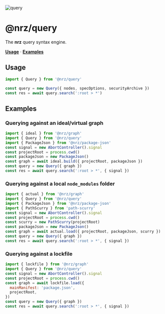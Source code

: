 ![query](https://github.com/user-attachments/assets/5b4802b7-7567-4f50-8f77-7ee398f58d43)

# @nrz/query

The **nrz** query syntax engine.

**[Usage](#usage)** · **[Examples](#examples)**

## Usage

```js
import { Query } from '@nrz/query'

const query = new Query({ nodes, specOptions, securityArchive })
const res = await query.search(':root > *')
```

## Examples

### Querying against an ideal/virtual graph

```js
import { ideal } from '@nrz/graph'
import { Query } from '@nrz/query'
import { PackageJson } from '@nrz/package-json'
const signal = new AbortController().signal
const projectRoot = process.cwd()
const packageJson = new PackageJson()
const graph = await ideal.build({ projectRoot, packageJson })
const query = new Query({ graph })
const res = await query.search(':root > *', { signal })
```

### Querying against a local `node_modules` folder

```js
import { actual } from '@nrz/graph'
import { Query } from '@nrz/query'
import { PackageJson } from '@nrz/package-json'
import { PathScurry } from 'path-scurry'
const signal = new AbortController().signal
const projectRoot = process.cwd()
const scurry = new PathScurry(projectRoot)
const packageJson = new PackageJson()
const graph = await actual.load({ projectRoot, packageJson, scurry })
const query = new Query({ graph })
const res = await query.search(':root > *', { signal })
```

### Querying against a lockfile

```js
import { lockfile } from '@nrz/graph'
import { Query } from '@nrz/query'
const signal = new AbortController().signal
const projectRoot = process.cwd()
const graph = await lockfile.load({
  mainManifest: 'package.json',
  projectRoot,
})
const query = new Query({ graph })
const res = await query.search(':root > *', { signal })
```

